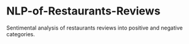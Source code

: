 # NLP-of-Restaurants-Reviews
Sentimental analysis of restaurants reviews into positive and negative categories.
